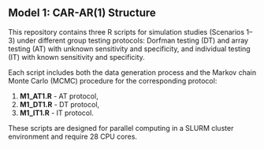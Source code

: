 ## Model 1: CAR-AR(1) Structure
This repository contains three R scripts for simulation studies (Scenarios 1–3) under different group testing protocols: Dorfman testing (DT) and array testing (AT) with unknown sensitivity and specificity, and individual testing (IT) with known sensitivity and specificity.

Each script includes both the data generation process and the Markov chain Monte Carlo (MCMC) procedure for the corresponding protocol:
1. **M1_AT1.R** - AT protocol,
2. **M1_DT1.R** - DT protocol,
3. **M1_IT1.R** - IT protocol. 

These scripts are designed for parallel computing in a SLURM cluster environment and require 28 CPU cores.
